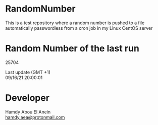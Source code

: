 # RandomNumber    
This is a test repository where a random number is pushed to a file automatically passwordless from a cron job in my Linux CentOS server    
# Random Number of the last run   
25704
      
Last update (GMT +1)    
09/16/21 20:00:01
# Developer    
Hamdy Abou El Anein   
hamdy.aea@protonmail.com
